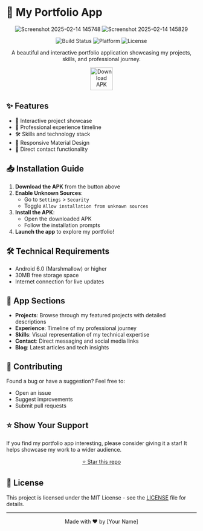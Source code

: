 # 📱 My Portfolio App

<div align="center">

![Screenshot 2025-02-14 145748](https://github.com/user-attachments/assets/4fde85ea-aff3-4a65-84cc-55b3f270a87a)
![Screenshot 2025-02-14 145829](https://github.com/user-attachments/assets/759e0494-383d-46f6-acf7-61d01b4351b6)



![Build Status](https://img.shields.io/badge/build-passing-brightgreen)
![Platform](https://img.shields.io/badge/platform-Android-green.svg)
![License](https://img.shields.io/badge/license-MIT-blue.svg)

A beautiful and interactive portfolio application showcasing my projects, skills, and professional journey.

[<img src="https://img.shields.io/badge/Download-APK-blue?style=for-the-badge&logo=android" 
     alt="Download APK" 
     height="60">](https://drive.google.com/file/d/16TSNSfkz8jlR3VndVIgZWdyfZPc-q8Qm/view?usp=sharing)

</div>

## ✨ Features

- 🎯 Interactive project showcase
- 💼 Professional experience timeline
- 🛠️ Skills and technology stack
- 📱 Responsive Material Design
- 📧 Direct contact functionality

## 📥 Installation Guide

1. **Download the APK** from the button above
2. **Enable Unknown Sources**:
   - Go to `Settings` > `Security`
   - Toggle `Allow installation from unknown sources`
3. **Install the APK**:
   - Open the downloaded APK
   - Follow the installation prompts
4. **Launch the app** to explore my portfolio!

## 🛠️ Technical Requirements

- Android 6.0 (Marshmallow) or higher
- 30MB free storage space
- Internet connection for live updates

## 🎨 App Sections

- **Projects**: Browse through my featured projects with detailed descriptions
- **Experience**: Timeline of my professional journey
- **Skills**: Visual representation of my technical expertise
- **Contact**: Direct messaging and social media links
- **Blog**: Latest articles and tech insights

## 🤝 Contributing

Found a bug or have a suggestion? Feel free to:
- Open an issue
- Suggest improvements
- Submit pull requests

## ⭐ Show Your Support

If you find my portfolio app interesting, please consider giving it a star! It helps showcase my work to a wider audience.

<div align="center">

[⭐ Star this repo](https://github.com/yourusername/portfolio-app)

</div>

## 📄 License

This project is licensed under the MIT License - see the [LICENSE](LICENSE) file for details.

---

<div align="center">

Made with ❤️ by [Your Name]

</div>
